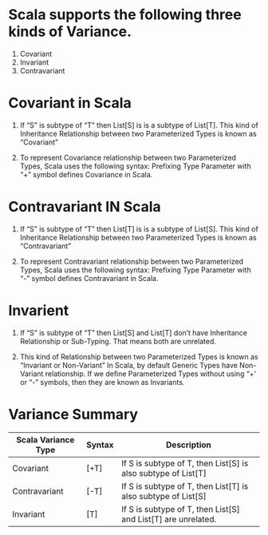 # Scala supports the following three kinds of Variance.

1. Covariant
2. Invariant
3. Contravariant

# Covariant in Scala
1. If “S” is subtype of “T” then List[S] is is a subtype of List[T].
   This kind of Inheritance Relationship between two Parameterized Types is known as “Covariant”
   
1. To represent Covariance relationship between two Parameterized Types, Scala uses the following syntax:
   Prefixing Type Parameter with “+” symbol defines Covariance in Scala.
   
# Contravariant IN Scala
1. If “S” is subtype of “T” then List[T] is is a subtype of List[S].
   This kind of Inheritance Relationship between two Parameterized Types is known as “Contravariant”
   
1. To represent Contravariant relationship between two Parameterized Types, Scala uses the following syntax:
   Prefixing Type Parameter with “-” symbol defines Contravariant in Scala.

# Invarient
1. If “S” is subtype of “T” then List[S] and List[T] don’t have Inheritance Relationship or Sub-Typing. That means both are unrelated.

1. This kind of Relationship between two Parameterized Types is known as “Invariant or Non-Variant”
   In Scala, by default Generic Types have Non-Variant relationship. If we define Parameterized Types without using “+’ or “-” symbols, then they are known as Invariants.

# Variance Summary

|  Scala Variance Type	|    Syntax   |  Description |
| --------------------- | ----------- | -------------------------------- |
| Covariant | [+T] | If S is subtype of T, then List[S] is also subtype of List[T] |
| Contravariant | [-T] | If S is subtype of T, then List[T] is also subtype of List[S] |
| Invariant | [T] | If S is subtype of T, then List[S] and List[T] are unrelated. |

